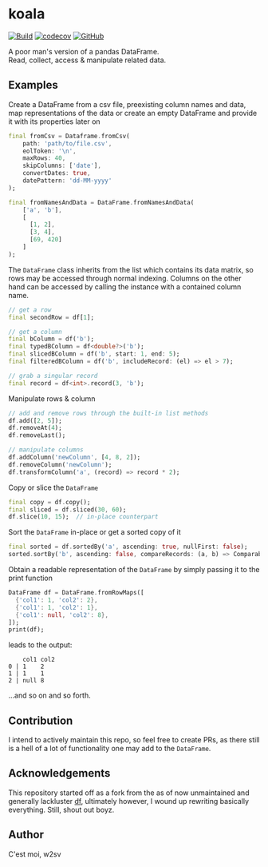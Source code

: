 # koala

[![Build](https://github.com/w2sv/koala/actions/workflows/build.yaml/badge.svg)](https://github.com/w2sv/koala/actions/workflows/build.yaml)
[![codecov](https://codecov.io/gh/w2sv/koala/branch/feature/elaboration/graph/badge.svg?token=LI73RYG6T0)](https://codecov.io/gh/w2sv/koala)
[![GitHub](https://img.shields.io/github/license/w2sv/koala?style=plastic)](https://github.com/w2sv/koala/blob/master/LICENSE)

A poor man's version of a pandas DataFrame.\
Read, collect, access & manipulate related data.

## Examples

Create a DataFrame from a csv file, preexisting column names and data, map 
representations of the data or create an empty DataFrame and provide it with its 
properties later on  

```dart
final fromCsv = Dataframe.fromCsv(
    path: 'path/to/file.csv', 
    eolToken: '\n', 
    maxRows: 40,
    skipColumns: ['date'],
    convertDates: true,
    datePattern: 'dd-MM-yyyy'
);

final fromNamesAndData = DataFrame.fromNamesAndData(
    ['a', 'b'], 
    [
      [1, 2],
      [3, 4],
      [69, 420]
    ]
);
```

The `DataFrame` class inherits from the list which contains its data matrix, so rows
may be accessed through normal indexing.
Columns on the other hand can be accessed by calling the instance with a contained column name.

```dart
// get a row
final secondRow = df[1];

// get a column
final bColumn = df('b');
final typedBColumn = df<double?>('b');
final slicedBColumn = df('b', start: 1, end: 5);
final filteredBColumn = df('b', includeRecord: (el) => el > 7);

// grab a singular record
final record = df<int>.record(3, 'b');
```

Manipulate rows & column

```dart
// add and remove rows through the built-in list methods 
df.add([2, 5]);
df.removeAt(4);
df.removeLast();

// manipulate columns
df.addColumn('newColumn', [4, 8, 2]);
df.removeColumn('newColumn');
df.transformColumn('a', (record) => record * 2);
```

Copy or slice the `DataFrame`

```dart
final copy = df.copy();
final sliced = df.sliced(30, 60);   
df.slice(10, 15);  // in-place counterpart
```

Sort the `DataFrame` in-place or get a sorted copy of it

```dart
final sorted = df.sortedBy('a', ascending: true, nullFirst: false);
sorted.sortBy('b', ascending: false, compareRecords: (a, b) => Comparable.compare(a.toString().length, b.toString().length));
```

Obtain a readable representation of the `DataFrame` by simply passing it to the print function
```dart
DataFrame df = DataFrame.fromRowMaps([
  {'col1': 1, 'col2': 2},
  {'col1': 1, 'col2': 1},
  {'col1': null, 'col2': 8},
]);
print(df);
```
leads to the output:

```text
    col1 col2
0 | 1    2   
1 | 1    1   
2 | null 8   
```

...and so on and so forth.

## Contribution

I intend to actively maintain this repo, so feel free to create PRs, as there
still is a hell of a lot of functionality one may add to the `DataFrame`.

## Acknowledgements

This repository started off as a fork from the as of now unmaintained and generally lackluster [df](https://github.com/synw/df),
ultimately however, I wound up rewriting basically everything. Still, shout out boyz. 

## Author

C'est moi, w2sv
